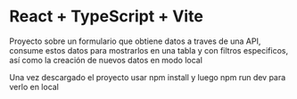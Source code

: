# React + TypeScript + Vite

Proyecto sobre un formulario que obtiene datos a traves de una API, consume estos datos para mostrarlos en una tabla y con filtros especificos, así como la creación de nuevos datos en modo local

Una vez descargado el proyecto usar npm install y luego npm run dev para verlo en local
